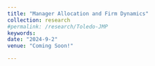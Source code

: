 ```yaml
---
title: "Manager Allocation and Firm Dynamics"
collection: research
#permalink: /research/Toledo-JMP
keywords: 
date: "2024-9-2"
venue: "Coming Soon!"

---
```




